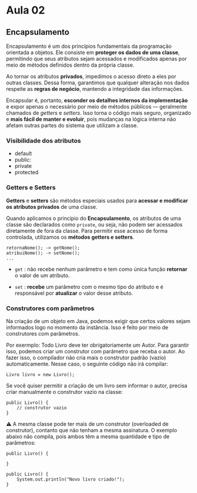 # Aula 02

## Encapsulamento

Encapsulamento é um dos princípios fundamentais da programação orientada a objetos. Ele consiste em **proteger os dados de uma classe**, permitindo que seus atributos sejam acessados e modificados apenas por meio de métodos definidos dentro da própria classe.

Ao tornar os atributos **privados**, impedimos o acesso direto a eles por outras classes. Dessa forma, garantimos que qualquer alteração nos dados respeite as **regras de negócio**, mantendo a integridade das informações.

Encapsular é, portanto, **esconder os detalhes internos da implementação** e expor apenas o necessário por meio de métodos públicos — geralmente chamados de *getters* e *setters*. Isso torna o código mais seguro, organizado e **mais fácil de manter e evoluir**, pois mudanças na lógica interna não afetam outras partes do sistema que utilizam a classe.

### Visibilidade dos atributos

* default
* public: 
* private
* protected

### Getters e Setters

**Getters** e **setters** são métodos especiais usados para **acessar e modificar os atributos privados** de uma classe.

Quando aplicamos o princípio do **Encapsulamento**, os atributos de uma classe são declarados como `private`, ou seja, não podem ser acessados diretamente de fora da classe. Para permitir esse acesso de forma controlada, utilizamos os **métodos getters e setters**.

```
retornaNome(); -> getNome();
atribuiNome(); -> setNome();
...
```

* `get` : não recebe nenhum parâmetro e tem como única função **retornar** o valor de um atributo.

* `set` : **recebe** um parâmetro com o mesmo tipo do atributo e é responsável por **atualizar** o valor desse atributo.


### Construtores com parâmetros
Na criação de um objeto em Java, podemos exigir que certos valores sejam informados logo no momento da instância. Isso é feito por meio de construtores com parâmetros.

 Por exermplo: Todo Livro deve ter obrigatoriamente um Autor.
Para garantir isso, podemos criar um construtor com parâmetro que receba o autor. Ao fazer isso, o compilador não cria mais o construtor padrão (vazio) automaticamente. Nesse caso, o seguinte código não irá compilar:

```
Livro livro = new Livro();
```
Se você quiser permitir a criação de um livro sem informar o autor, precisa criar manualmente o construtor vazio na classe:

```
public Livro() {
    // construtor vazio
}
```
⚠️ A mesma classe pode ter mais de um construtor (overloaded de construtor), 
contanto que não tenham a mesma assinatura.  O exemplo abaixo não compila, pois ambos têm a mesma quantidade e tipo de parâmetros:

```
public Livro() {

}

public Livro() {
    System.out.println("Novo livro criado!");
}
```


